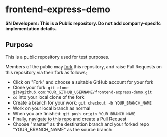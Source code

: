 # frontend-express-demo

**SN Developers: This is a Public repository. Do not add company-specifc implementation details.**

## Purpose 

This is a public repository used for test purposes.

Members of the public may [fork](https://docs.github.com/en/github/collaborating-with-issues-and-pull-requests/about-forks) this repository, and raise Pull Requests on this repository via their fork as follows;

* Click on "Fork" and choose a suitable GitHub account for your fork
* Clone your fork: `git clone git@github.com:YOUR_GITHUB_USERNAME/frontend-express-demo.git`
* `cd` into your local clone of the fork
* Create a branch for your work: `git checkout -b YOUR_BRANCH_NAME`
* Work on your local branch as normal
* When you are finished: `git push origin YOUR_BRANCH_NAME`
* Finally, [navigate to this repo](https://github.com/springernature/frontend-express-demo/pulls) and create a Pull Request
* Choose "master" as the destination branch and your forked repo "YOUR_BRANCH_NAME" as the source branch

